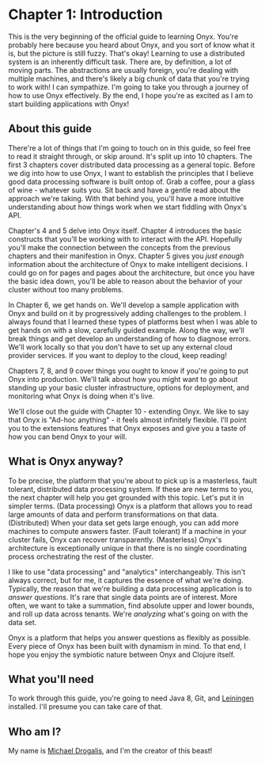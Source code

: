 # Chapter 1: Introduction

This is the very beginning of the official guide to learning Onyx. You're probably here because you heard about Onyx, and you sort of know what it is, but the picture is still fuzzy. That's okay! Learning to use a distributed system is an inherently difficult task. There are, by definition, a lot of moving parts. The abstractions are usually foreign, you're dealing with multiple machines, and there's likely a big chunk of data that you're trying to work with! I can sympathize. I'm going to take you through a journey of how to use Onyx effectively. By the end, I hope you're as excited as I am to start building applications with Onyx!

## About this guide

There're a lot of things that I'm going to touch on in this guide, so feel free to read it straight through, or skip around. It's split up into 10 chapters. The first 3 chapters cover distributed data processing as a general topic. Before we dig into how to use Onyx, I want to establish the principles that I believe good data processing software is built ontop of. Grab a coffee, pour a glass of wine - whatever suits you. Sit back and have a gentle read about the approach we're taking. With that behind you, you'll have a more intuitive understanding about how things work when we start fiddling with Onyx's API.

Chapter's 4 and 5 delve into Onyx itself. Chapter 4 introduces the basic constructs that you'll be working with to interact with the API. Hopefully you'll make the connection between the concepts from the previous chapters and their manifestion in Onyx. Chapter 5 gives you *just enough* information about the architecture of Onyx to make intelligent decisions. I could go on for pages and pages about the architecture, but once you have the basic idea down, you'll be able to reason about the behavior of your cluster without too many problems.

In Chapter 6, we get hands on. We'll develop a sample application with Onyx and build on it by progressively adding challenges to the problem. I always found that I learned these types of platforms best when I was able to get hands on with a slow, carefully guided example. Along the way, we'll break things and get develop an understanding of how to diagnose errors. We'll work locally so that you don't have to set up any external cloud provider services. If you want to deploy to the cloud, keep reading!

Chapters 7, 8, and 9 cover things you ought to know if you're going to put Onyx into production. We'll talk about how you might want to go about standing up your basic cluster infrastructure, options for deployment, and monitoring what Onyx is doing when it's live.

We'll close out the guide with Chapter 10 - extending Onyx. We like to say that Onyx is "Ad-hoc anything" - it feels almost infinitely flexible. I'll point you to the extensions features that Onyx exposes and give you a taste of how you can bend Onyx to your will.

## What is Onyx anyway?

To be precise, the platform that you're about to pick up is a masterless, fault tolerant, distributed data processing system. If these are new terms to you, the next chapter will help you get grounded with this topic. Let's put it in simpler terms. (Data processing) Onyx is a platform that allows you to read large amounts of data and perform transformations on that data. (Distributed) When your data set gets large enough, you can add more machines to compute answers faster. (Fault tolerant) If a machine in your cluster fails, Onyx can recover transparently. (Masterless) Onyx's architecture is exceptionally unique in that there is no single coordinating process orchestrating the rest of the cluster.

I like to use "data processing" and "analytics" interchangeably. This isn't always correct, but for me, it captures the essence of what we're doing. Typically, the reason that we're building a data processing application is to *answer questions*. It's rare that single data points are of interest. More often, we want to take a summation, find absolute upper and lower bounds, and roll up data across tenants. We're *analyzing* what's going on with the data set.

Onyx is a platform that helps you answer questions as flexibly as possible. Every piece of Onyx has been built with dynamism in mind. To that end, I hope you enjoy the symbiotic nature between Onyx and Clojure itself.

## What you'll need

To work through this guide, you're going to need Java 8, Git, and [Leiningen](http://leiningen.org) installed. I'll presume you can take care of that.

## Who am I?

My name is [Michael Drogalis](https://twitter.com/MichaelDrogalis), and I'm the creator of this beast!